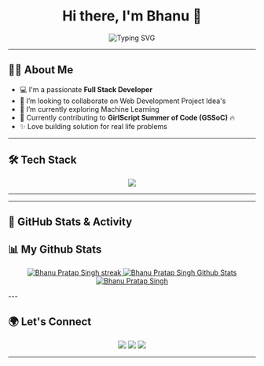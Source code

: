 <h1 align="center">Hi there, I'm Bhanu 👋</h1>

<p align="center">
  <img src="https://readme-typing-svg.demolab.com?font=Fira+Code&size=22&pause=1000&center=true&vCenter=true&width=440&lines=Full-Stack+Developer;Open+Source+Contributor;React+%7C+Node.js+%7C+MongoDB+%7C+TailwindCSS;Lifelong+Learner+%F0%9F%93%9A;Contributor+at+GSSoC+%F0%9F%92%BB" alt="Typing SVG" />
</p>

---

## 🧑‍💻 About Me

- 💻 I'm a passionate **Full Stack Developer**
- 👯 I’m looking to collaborate on Web Development Project Idea's
- 🚀 I’m currently exploring Machine Learning
- 🌱 Currently contributing to **GirlScript Summer of Code (GSSoC)** 🔥
- ✨ Love building solution for real life problems

---

## 🛠️ Tech Stack

<p align="center">
  <img src="https://skillicons.dev/icons?i=html,css,js,react,nextjs,nodejs,express,mongodb,tailwind,bootstrap,python,git,github,vscode,figma" />
</p>

---

---

## 🚀 GitHub Stats & Activity
## 📊 My Github Stats
<p align="center">
 <a href="https://https://github.com/bhanurjb07/github-readme-streak-stats">
        <img title="🔥 Get streak stats for your profile at git.io/streak-stats" alt="Bhanu Pratap Singh streak" src="https://github-readme-streak-stats.herokuapp.com/?user=bhanurjb07&theme=black-ice&hide_border=true&stroke=0000&background=060A0CD0"/>
    </a>  <a href="https://github.com/bhanurjb07/github-readme-stats"><img alt="Bhanu Pratap Singh Github Stats" src="https://github-readme-stats.vercel.app/api?username=bhanurjb07&show_icons=true&count_private=true&theme=react&hide_border=true&bg_color=0D1117" /></a> <br/>   <a href="https://github.com/Nishchal-Sachan/github-readme-stats"><img alt="Bhanu Pratap Singh" src="https://github-readme-stats.vercel.app/api/top-langs/?username=bhanurjb07&langs_count=8&count_private=true&layout=compact&theme=react&hide_border=true&bg_color=0D1117" /></a>
</p>



<p align="center">

 </p>
---

## 🌍 Let's Connect

<p align="center">
  <a href="https://www.linkedin.com/in/bhanurjb/"><img src="https://img.shields.io/badge/LinkedIn-blue?logo=linkedin&style=for-the-badge" /></a>
  <a href="mailto:bhanurjb21@gmail.com"><img src="https://img.shields.io/badge/Email-red?logo=gmail&style=for-the-badge" /></a>
  <a href="https://github.com/bhanurjb07"><img src="https://img.shields.io/badge/GitHub-black?logo=github&style=for-the-badge" /></a>
</p>

---
